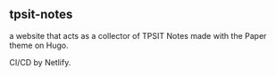 ## tpsit-notes

a website that acts as a collector of TPSIT Notes made with the Paper theme on Hugo. 

CI/CD by Netlify.
